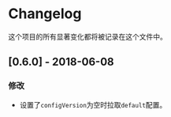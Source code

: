 # Changelog

这个项目的所有显著变化都将被记录在这个文件中。

## [0.6.0] - 2018-06-08

### 修改

- 设置了`configVersion`为空时拉取`default`配置。